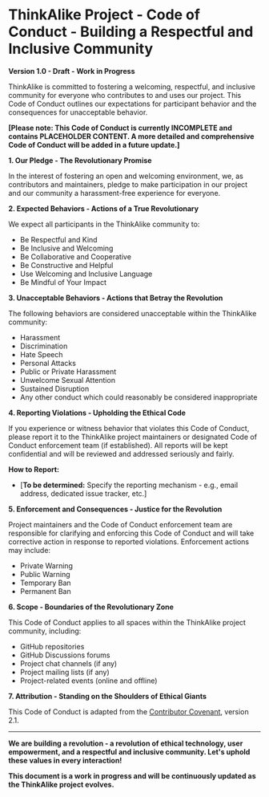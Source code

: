 # ThinkAlike Project - Code of Conduct - Building a Respectful and Inclusive Community

**Version 1.0 - Draft - Work in Progress**

ThinkAlike is committed to fostering a welcoming, respectful, and inclusive community for everyone who contributes to and uses our project. This Code of Conduct outlines our expectations for participant behavior and the consequences for unacceptable behavior.

**[Please note: This Code of Conduct is currently INCOMPLETE and contains PLACEHOLDER CONTENT. A more detailed and comprehensive Code of Conduct will be added in a future update.]**

**1. Our Pledge - The Revolutionary Promise**

In the interest of fostering an open and welcoming environment, we, as contributors and maintainers, pledge to make participation in our project and our community a harassment-free experience for everyone.

**2. Expected Behaviors - Actions of a True Revolutionary**

We expect all participants in the ThinkAlike community to:

*   Be Respectful and Kind
*   Be Inclusive and Welcoming
*   Be Collaborative and Cooperative
*   Be Constructive and Helpful
*   Use Welcoming and Inclusive Language
*   Be Mindful of Your Impact

**3. Unacceptable Behaviors - Actions that Betray the Revolution**

The following behaviors are considered unacceptable within the ThinkAlike community:

*   Harassment
*   Discrimination
*   Hate Speech
*   Personal Attacks
*   Public or Private Harassment
*   Unwelcome Sexual Attention
*   Sustained Disruption
*   Any other conduct which could reasonably be considered inappropriate

**4. Reporting Violations - Upholding the Ethical Code**

If you experience or witness behavior that violates this Code of Conduct, please report it to the ThinkAlike project maintainers or designated Code of Conduct enforcement team (if established). All reports will be kept confidential and will be reviewed and addressed seriously and fairly.

**How to Report:**

*   [**To be determined:**  Specify the reporting mechanism - e.g., email address, dedicated issue tracker, etc.]

**5. Enforcement and Consequences - Justice for the Revolution**

Project maintainers and the Code of Conduct enforcement team are responsible for clarifying and enforcing this Code of Conduct and will take corrective action in response to reported violations. Enforcement actions may include:

*   Private Warning
*   Public Warning
*   Temporary Ban
*   Permanent Ban

**6. Scope - Boundaries of the Revolutionary Zone**

This Code of Conduct applies to all spaces within the ThinkAlike project community, including:

*   GitHub repositories
*   GitHub Discussions forums
*   Project chat channels (if any)
*   Project mailing lists (if any)
*   Project-related events (online and offline)

**7. Attribution - Standing on the Shoulders of Ethical Giants**

This Code of Conduct is adapted from the [Contributor Covenant](https://www.contributor-covenant.org), version 2.1.

---

**We are building a revolution - a revolution of ethical technology, user empowerment, and a respectful and inclusive community. Let's uphold these values in every interaction!**

**This document is a work in progress and will be continuously updated as the ThinkAlike project evolves.**
